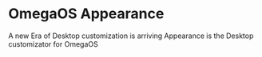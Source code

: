 # OmegaOS Appearance

A new Era of Desktop customization is arriving
Appearance is the Desktop customizator for OmegaOS

